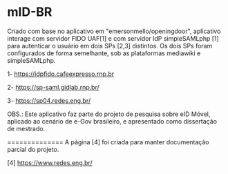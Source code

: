 # mID-BR

Criado com base no aplicativo em "emersonmello/openingdoor", aplicativo interage com servidor FIDO UAF[1] e com servidor IdP simpleSAMLphp [1] para autenticar o usuário em dois SPs [2,3] distintos. Os dois SPs foram configurados de forma semelhante, sob as plataformas mediawiki e simpleSAMLphp.

1- https://idpfido.cafeexpresso.rnp.br

2- https://sp-saml.gidlab.rnp.br/

3- https://sp04.redes.eng.br/



OBS.: Este aplicativo faz parte do projeto de pesquisa sobre eID Móvel, aplicado ao cenário de e-Gov brasileiro, e apresentado como dissertação de mestrado.


==============
A página [4] foi criada para manter documentação parcial do projeto.

[4] https://www.redes.eng.br/
